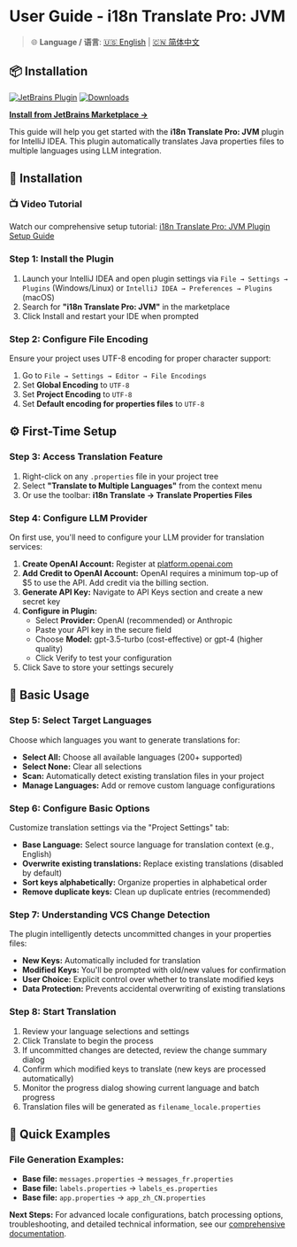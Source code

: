 # User Guide - i18n Translate Pro: JVM

> 🌐 **Language / 语言**: [🇺🇸 English](user-guide.md) | [🇨🇳 简体中文](user-guide.zh.md)

## 📦 Installation

[![JetBrains Plugin](https://img.shields.io/jetbrains/plugin/v/27856-i18n-translate-pro-jvm.svg)](https://plugins.jetbrains.com/plugin/27856-i18n-translate-pro-jvm)
[![Downloads](https://img.shields.io/jetbrains/plugin/d/27856-i18n-translate-pro-jvm.svg)](https://plugins.jetbrains.com/plugin/27856-i18n-translate-pro-jvm)

**[Install from JetBrains Marketplace →](https://plugins.jetbrains.com/plugin/27856-i18n-translate-pro-jvm)**

This guide will help you get started with the **i18n Translate Pro: JVM** plugin for IntelliJ IDEA. This plugin automatically translates Java properties files to multiple languages using LLM integration.

## 🚀 Installation

### 📺 Video Tutorial
Watch our comprehensive setup tutorial: [i18n Translate Pro: JVM Plugin Setup Guide](https://youtu.be/eUKpTmiWATU)

### Step 1: Install the Plugin
1. Launch your IntelliJ IDEA and open plugin settings via `File → Settings → Plugins` (Windows/Linux) or `IntelliJ IDEA → Preferences → Plugins` (macOS)
2. Search for **"i18n Translate Pro: JVM"** in the marketplace
3. Click Install and restart your IDE when prompted

### Step 2: Configure File Encoding
Ensure your project uses UTF-8 encoding for proper character support:
1. Go to `File → Settings → Editor → File Encodings`
2. Set **Global Encoding** to `UTF-8`
3. Set **Project Encoding** to `UTF-8`
4. Set **Default encoding for properties files** to `UTF-8`

## ⚙️ First-Time Setup

### Step 3: Access Translation Feature
1. Right-click on any `.properties` file in your project tree
2. Select **"Translate to Multiple Languages"** from the context menu
3. Or use the toolbar: **i18n Translate → Translate Properties Files**

### Step 4: Configure LLM Provider
On first use, you'll need to configure your LLM provider for translation services:

1. **Create OpenAI Account:** Register at [platform.openai.com](https://platform.openai.com/)
2. **Add Credit to OpenAI Account:** OpenAI requires a minimum top-up of $5 to use the API. Add credit via the billing section.
3. **Generate API Key:** Navigate to API Keys section and create a new secret key
4. **Configure in Plugin:**
   - Select **Provider:** OpenAI (recommended) or Anthropic
   - Paste your API key in the secure field
   - Choose **Model:** gpt-3.5-turbo (cost-effective) or gpt-4 (higher quality)
   - Click Verify to test your configuration
5. Click Save to store your settings securely

## 🎯 Basic Usage

### Step 5: Select Target Languages
Choose which languages you want to generate translations for:
- **Select All:** Choose all available languages (200+ supported)
- **Select None:** Clear all selections
- **Scan:** Automatically detect existing translation files in your project
- **Manage Languages:** Add or remove custom language configurations

### Step 6: Configure Basic Options
Customize translation settings via the "Project Settings" tab:
- **Base Language:** Select source language for translation context (e.g., English)
- **Overwrite existing translations:** Replace existing translations (disabled by default)
- **Sort keys alphabetically:** Organize properties in alphabetical order
- **Remove duplicate keys:** Clean up duplicate entries (recommended)

### Step 7: Understanding VCS Change Detection
The plugin intelligently detects uncommitted changes in your properties files:
- **New Keys:** Automatically included for translation
- **Modified Keys:** You'll be prompted with old/new values for confirmation
- **User Choice:** Explicit control over whether to translate modified keys
- **Data Protection:** Prevents accidental overwriting of existing translations

### Step 8: Start Translation
1. Review your language selections and settings
2. Click Translate to begin the process
3. If uncommitted changes are detected, review the change summary dialog
4. Confirm which modified keys to translate (new keys are processed automatically)
5. Monitor the progress dialog showing current language and batch progress
6. Translation files will be generated as `filename_locale.properties`

## 📁 Quick Examples

### File Generation Examples:
- **Base file:** `messages.properties` → `messages_fr.properties`
- **Base file:** `labels.properties` → `labels_es.properties`
- **Base file:** `app.properties` → `app_zh_CN.properties`

**Next Steps:** For advanced locale configurations, batch processing options, troubleshooting, and detailed technical information, see our [comprehensive documentation](additional-information.md).